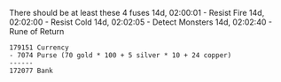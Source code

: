 There should be at least these 4 fuses
14d, 02:00:01 - Resist Fire
14d, 02:02:00 - Resist Cold
14d, 02:02:05 - Detect Monsters
14d, 02:02:40 - Rune of Return

```
179151 Currency
- 7074 Purse (70 gold * 100 + 5 silver * 10 + 24 copper)
------
172077 Bank
```